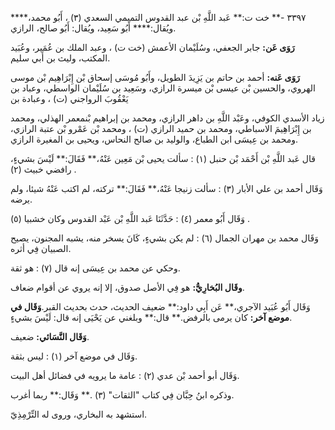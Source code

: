 ٣٣٩٧ -** خت ت:** عَبد اللَّهِ بْن عبد القدوس التميمي السعدي (٣) ، أَبُو محمد،**** ويُقال:**** أَبُو سَعِيد، ويُقال: أَبُو صالح، الرازي.

**رَوَى عَن:** جابر الجعفي، وسُلَيْمان الأعمش (خت ت) ، وعبد الملك بن عُمَير، وعُبَيد المكتب، وليث بن أَبي سليم.

**رَوَى عَنه:** أحمد بن حاتم بن يَزِيدَ الطويل، وأَبُو مُوسَى إسحاق بْن إِبْرَاهِيم بْن موسى الهروي، والحسين بْن عيسى بْن ميسرة الرازي، وسَعِيد بن سُلَيْمان الواسطي، وعباد بن يَعْقُوبَ الرواجني (ت) ، وعبادة بن

زياد الأسدي الكوفي، وعَبْد اللَّهِ بن داهر الرازي، ومحمد بن إبراهيم بْنمعمر الهذلي، ومحمد بن إِبْرَاهِيمَ الاسباطي، ومحمد بن حميد الرازي (ت) ، ومحمد بْن عَمْرو بْن عتبة الرازي، ومحمد بن عِيسَى ابن الطباع، والوليد بن صالح النحاس، ويحيى بن المغيرة الرازي.

قال عَبد اللَّهِ بْن أَحْمَد بْن حنبل (١) : سألت يحيى بْن مَعِين عَنْهُ،** فَقَالَ:** لَيْسَ بشيءٍ، رافضي خبيث (٢) .

وَقَال أحمد بن علي الأبار (٣) : سألت زنيجا عَنْهُ،** فَقَالَ:** تركته، لم اكتب عَنْهُ شيئا، ولم يرضه.

وَقَال أَبُو معمر (٤) : حَدَّثَنَا عَبد اللَّهِ بْن عَبْد القدوس وكان خشبيا (٥) .

وَقَال محمد بن مهران الجمال (٦) : لم يكن بشيءٍ، كَانَ يسخر منه، يشبه المجنون، يصيح الصبيان فِي أثره.

وحكي عن محمد بن عِيسَى إنه قال (٧) : هو ثقة.

**وقَال البُخارِيُّ:** هو فِي الأصل صدوق، إلا إنه يروي عن أقوام ضعاف.

وَقَال أَبُو عُبَيد الآجري،** عَن أَبِي داود:** ضعيف الحديث، حدث بحديث القبر.**وَقَال في موضع آخر:** كان يرمى بالرفض.** قال:** وبلغني عن يَحْيَى إنه قال: لَيْسَ بشيءٍ.

**وَقَال النَّسَائي:** ضعيف.

وَقَال في موضع آخر (١) : ليس بثقة.

وَقَال أبو أحمد بْن عدي (٢) : عامة ما يرويه في فضائل أهل البيت.

وذكره ابنُ حِبَّان فِي كتاب "الثقات" (٣) .** وَقَال:** ربما أغرب.

استشهد به البخاري، وروى له التِّرْمِذِيّ.